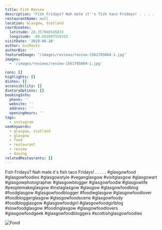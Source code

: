 ```yaml
---
title: Fish Review
description: 'Fish Fridays? Nah mate it''s fish taco Fridays! . . . . . #glasgowfood #glasgowfoodies #glasgowstyle #veganglasgow #visitglasgow #glasgowart #glasgowphotographer #glasgowblogger #gl'
restaurantName: null
location: Glasgow, Scotland
coordinates:
  latitude: 28.357046545833
  longitude: -80.661097158333
visitDate: '2019-06-28'
author: GusMack1
authorBio: ''
featuredImage: "/images/reviews/review-1561705004-1.jpg"
images:
  - '/images/reviews/review-1561705004-1.jpg'

cons: []
highlights: []
dishes: []
accessibility: []
dietaryOptions: []
bookingInfo:
  phone: ''
  website: ''
  address: ''
  openingHours: ''
tags:
  - instagram
seoKeywords:
  - glasgow, scotland
  - glasgow
  - food
  - restaurant
  - review
  - dining
relatedRestaurants: []
---
```


Fish Fridays? Nah mate it's fish taco Fridays! .
.
.
.
.
#glasgowfood #glasgowfoodies #glasgowstyle #veganglasgow #visitglasgow #glasgowart #glasgowphotographer #glasgowblogger #glasgowfoodie #glasgowlife #peoplemakeglasgow #instaglasgow #glasgow #glasgowfoodblog #foodglasgow #glasgowfoodblogger #foodieglasgow #glasgowfoodlover #foodbloggerglasgow #glasgowfoodscene #glasgowfoody #foodblogglasgow #glasgowfoodgirl #glasgowfoodgirlblog #slowfoodglasgow #foodinglasgow #glasgowfoodlovers #glasgowfoodgeek #glasgowfoodbloggers #scottishglasgowfoodies

![Food](/images/reviews/review-1561705004-1.jpg)
